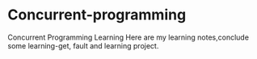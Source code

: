 # Concurrent-programming
Concurrent Programming Learning
Here are my learning notes,conclude some learning-get, fault and learning project.
